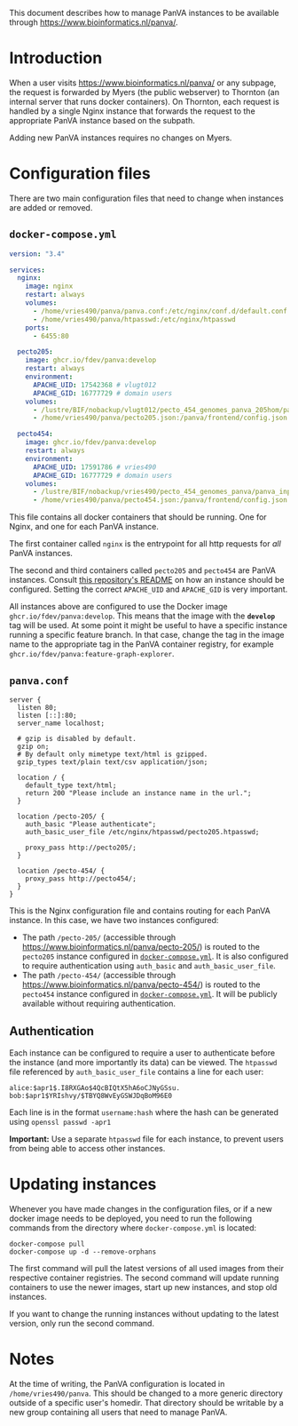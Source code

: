This document describes how to manage PanVA instances to be available through https://www.bioinformatics.nl/panva/.

# Introduction

When a user visits https://www.bioinformatics.nl/panva/ or any subpage, the request is forwarded by Myers (the public webserver) to Thornton (an internal server that runs docker containers).
On Thornton, each request is handled by a single Nginx instance that forwards the request to the appropriate PanVA instance based on the subpath.

Adding new PanVA instances requires no changes on Myers.


# Configuration files

There are two main configuration files that need to change when instances are added or removed.

## `docker-compose.yml`

```yaml
version: "3.4"

services:
  nginx:
    image: nginx
    restart: always
    volumes:
      - /home/vries490/panva/panva.conf:/etc/nginx/conf.d/default.conf
      - /home/vries490/panva/htpasswd:/etc/nginx/htpasswd
    ports:
      - 6455:80

  pecto205:
    image: ghcr.io/fdev/panva:develop
    restart: always
    environment:
      APACHE_UID: 17542368 # vlugt012
      APACHE_GID: 16777729 # domain users
    volumes:
      - /lustre/BIF/nobackup/vlugt012/pecto_454_genomes_panva_205hom/panva_inputs_v4:/panva/api/data
      - /home/vries490/panva/pecto205.json:/panva/frontend/config.json

  pecto454:
    image: ghcr.io/fdev/panva:develop
    restart: always
    environment:
      APACHE_UID: 17591786 # vries490
      APACHE_GID: 16777729 # domain users
    volumes:
      - /lustre/BIF/nobackup/vries490/pecto_454_genomes_panva/panva_inputs_v3:/panva/api/data
      - /home/vries490/panva/pecto454.json:/panva/frontend/config.json
```

This file contains all docker containers that should be running. One for Nginx, and one for each PanVA instance.

The first container called `nginx` is the entrypoint for all http requests for _all_ PanVA instances.

The second and third containers called `pecto205` and `pecto454` are PanVA instances. Consult [this repository's README](../README.md#running-the-application) on how an instance should be configured. Setting the correct `APACHE_UID` and `APACHE_GID` is very important.

All instances above are configured to use the Docker image `ghcr.io/fdev/panva:develop`. This means that the image with the **`develop`** tag will be used. At some point it might be useful to have a specific instance running a specific feature branch. In that case, change the tag in the image name to the appropriate tag in the PanVA container registry, for example `ghcr.io/fdev/panva:feature-graph-explorer`.


## `panva.conf`

```nginx
server {
  listen 80;
  listen [::]:80;
  server_name localhost;

  # gzip is disabled by default.
  gzip on;
  # By default only mimetype text/html is gzipped.
  gzip_types text/plain text/csv application/json;

  location / {
    default_type text/html;
    return 200 "Please include an instance name in the url.";
  }

  location /pecto-205/ {
    auth_basic "Please authenticate";
    auth_basic_user_file /etc/nginx/htpasswd/pecto205.htpasswd;

    proxy_pass http://pecto205/;
  }

  location /pecto-454/ {
    proxy_pass http://pecto454/;
  }
}
```

This is the Nginx configuration file and contains routing for each PanVA instance. In this case, we have two instances configured:

* The path `/pecto-205/` (accessible through https://www.bioinformatics.nl/panva/pecto-205/) is routed to the `pecto205` instance configured in [`docker-compose.yml`](#docker-composeyml).
  It is also configured to require authentication using `auth_basic` and `auth_basic_user_file`.
* The path `/pecto-454/` (accessible through https://www.bioinformatics.nl/panva/pecto-454/) is routed to the `pecto454` instance configured in [`docker-compose.yml`](#docker-composeyml).
  It will be publicly available without requiring authentication.


## Authentication

Each instance can be configured to require a user to authenticate before the instance (and more importantly its data) can be viewed. The `htpasswd` file referenced by `auth_basic_user_file` contains a line for each user:

```
alice:$apr1$.I8RXGAo$4QcBIQtX5hA6oCJNyGSsu.
bob:$apr1$YRIshvy/$TBYQ8WvEyGSWJDqBoM96E0
```

Each line is in the format `username:hash` where the hash can be generated using `openssl passwd -apr1`

**Important:** Use a separate `htpasswd` file for each instance, to prevent users from being able to access other instances.


# Updating instances

Whenever you have made changes in the configuration files, or if a new docker image needs to be deployed, you need to run the following commands from the directory where `docker-compose.yml` is located:

```shell
docker-compose pull
docker-compose up -d --remove-orphans
```

The first command will pull the latest versions of all used images from their respective container registries.
The second command will update running containers to use the newer images, start up new instances, and stop old instances.

If you want to change the running instances without updating to the latest version, only run the second command.


# Notes

At the time of writing, the PanVA configuration is located in `/home/vries490/panva`. This should be changed to a more generic directory outside of a specific user's homedir. That directory should be writable by a new group containing all users that need to manage PanVA.
